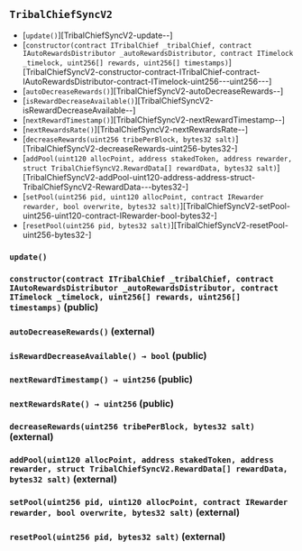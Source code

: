 ## <span id="TribalChiefSyncV2"></span> `TribalChiefSyncV2`



- [`update()`][TribalChiefSyncV2-update--]
- [`constructor(contract ITribalChief _tribalChief, contract IAutoRewardsDistributor _autoRewardsDistributor, contract ITimelock _timelock, uint256[] rewards, uint256[] timestamps)`][TribalChiefSyncV2-constructor-contract-ITribalChief-contract-IAutoRewardsDistributor-contract-ITimelock-uint256---uint256---]
- [`autoDecreaseRewards()`][TribalChiefSyncV2-autoDecreaseRewards--]
- [`isRewardDecreaseAvailable()`][TribalChiefSyncV2-isRewardDecreaseAvailable--]
- [`nextRewardTimestamp()`][TribalChiefSyncV2-nextRewardTimestamp--]
- [`nextRewardsRate()`][TribalChiefSyncV2-nextRewardsRate--]
- [`decreaseRewards(uint256 tribePerBlock, bytes32 salt)`][TribalChiefSyncV2-decreaseRewards-uint256-bytes32-]
- [`addPool(uint120 allocPoint, address stakedToken, address rewarder, struct TribalChiefSyncV2.RewardData[] rewardData, bytes32 salt)`][TribalChiefSyncV2-addPool-uint120-address-address-struct-TribalChiefSyncV2-RewardData---bytes32-]
- [`setPool(uint256 pid, uint120 allocPoint, contract IRewarder rewarder, bool overwrite, bytes32 salt)`][TribalChiefSyncV2-setPool-uint256-uint120-contract-IRewarder-bool-bytes32-]
- [`resetPool(uint256 pid, bytes32 salt)`][TribalChiefSyncV2-resetPool-uint256-bytes32-]
### <span id="TribalChiefSyncV2-update--"></span> `update()`



### <span id="TribalChiefSyncV2-constructor-contract-ITribalChief-contract-IAutoRewardsDistributor-contract-ITimelock-uint256---uint256---"></span> `constructor(contract ITribalChief _tribalChief, contract IAutoRewardsDistributor _autoRewardsDistributor, contract ITimelock _timelock, uint256[] rewards, uint256[] timestamps)` (public)



### <span id="TribalChiefSyncV2-autoDecreaseRewards--"></span> `autoDecreaseRewards()` (external)



### <span id="TribalChiefSyncV2-isRewardDecreaseAvailable--"></span> `isRewardDecreaseAvailable() → bool` (public)



### <span id="TribalChiefSyncV2-nextRewardTimestamp--"></span> `nextRewardTimestamp() → uint256` (public)



### <span id="TribalChiefSyncV2-nextRewardsRate--"></span> `nextRewardsRate() → uint256` (public)



### <span id="TribalChiefSyncV2-decreaseRewards-uint256-bytes32-"></span> `decreaseRewards(uint256 tribePerBlock, bytes32 salt)` (external)



### <span id="TribalChiefSyncV2-addPool-uint120-address-address-struct-TribalChiefSyncV2-RewardData---bytes32-"></span> `addPool(uint120 allocPoint, address stakedToken, address rewarder, struct TribalChiefSyncV2.RewardData[] rewardData, bytes32 salt)` (external)



### <span id="TribalChiefSyncV2-setPool-uint256-uint120-contract-IRewarder-bool-bytes32-"></span> `setPool(uint256 pid, uint120 allocPoint, contract IRewarder rewarder, bool overwrite, bytes32 salt)` (external)



### <span id="TribalChiefSyncV2-resetPool-uint256-bytes32-"></span> `resetPool(uint256 pid, bytes32 salt)` (external)



